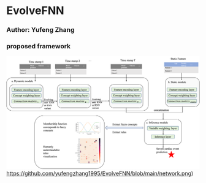 # EvolveFNN

### Author: Yufeng Zhang

### proposed framework
![network](https://github.com/yufengzhang1995/EvolveFNN/blob/main/network.png)https://github.com/yufengzhang1995/EvolveFNN/blob/main/network.png)

